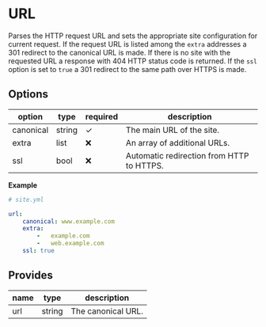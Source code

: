 # URL
Parses the HTTP request URL and sets the appropriate site configuration for current request. If the request URL is listed among the `extra` addresses a 301 redirect to the canonical URL is made. If there is no site with the requested URL a response with 404 HTTP status code is returned. If the `ssl` option is set to `true` a 301 redirect to the same path over HTTPS is made.

## Options
option           | type   | required | description
-----------------|--------|----------|------------
canonical        | string | ✓        | The main URL of the site.
extra            | list   | ❌       | An array of additional URLs.
ssl              | bool   | ❌       | Automatic redirection from HTTP to HTTPS.

**Example**
```yaml
# site.yml

url:
    canonical: www.example.com
    extra:
        -   example.com
        -   web.example.com
    ssl: true
```

## Provides
name | type     | description
-----|----------|------------
url  | string   | The canonical URL. 

